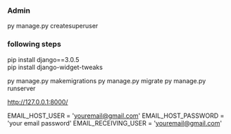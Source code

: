 
### Admin

py manage.py createsuperuser

### following steps

pip install django==3.0.5 <br>
pip install django-widget-tweaks


py manage.py makemigrations
py manage.py migrate
py manage.py runserver


http://127.0.0.1:8000/


EMAIL_HOST_USER = 'youremail@gmail.com'
EMAIL_HOST_PASSWORD = 'your email password'
EMAIL_RECEIVING_USER = 'youremail@gmail.com'

